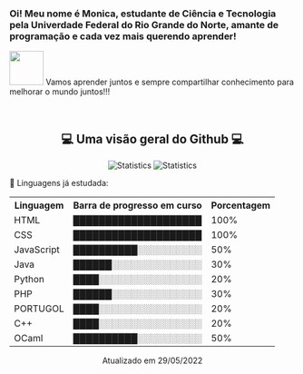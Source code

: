 ### Oi! Meu nome é Monica, estudante de Ciência e Tecnologia pela Univerdade Federal do Rio Grande do Norte, amante de programação e cada vez mais querendo aprender! 
<img src="https://media.giphy.com/media/LnQjpWaON8nhr21vNW/giphy.gif" width="60"> Vamos aprender juntos e sempre compartilhar conhecimento para melhorar o mundo juntos!!! 

</br>
<h2 align="center">💻 Uma visão geral do Github 💻</h2>
<p align="center">
<img margin="20px" src=https://github-readme-stats.vercel.app/api?username=monicalpaiva&theme=merko&show_icons=true alt="Statistics"/>
<img margin="20px"; src="https://github-readme-stats.vercel.app/api/top-langs/?username=monicalpaiva&show_icons=true&title_color=fff&icon_color=79ff97&text_color=fefefe&bg_color=151515" alt="Statistics"/>
</p>

💬 Linguagens já estudada: <br>
<table margin: inherit>
    <tr>
        <th>Linguagem</th>
        <th>Barra de progresso em curso</th>
        <th>Porcentagem</th>
    </tr>
    <tr>
        <td>HTML</td>
        <td>████████████████████</td>
        <td>100%</td>
    </tr>
    <tr>
        <td>CSS</td>
        <td>████████████████████</td>
        <td>100%</td>
    </tr>
      <tr>
        <td>JavaScript</td>
        <td>██████████░░░░░░░░░░</td>
        <td>50%</td>
    </tr>
    <tr>
        <td>Java</td>
        <td>██████░░░░░░░░░░░░░░</td>
        <td>30%</td>
    </tr>
      <tr>
        <td>Python</td>
        <td>████░░░░░░░░░░░░░░░░</td>
        <td>20%</td>
    </tr>
    <tr>
        <td>PHP</td>
        <td>██████░░░░░░░░░░░░░░</td>
        <td>30%</td>
    </tr>
      <tr>
        <td>PORTUGOL</td>
        <td>████░░░░░░░░░░░░░░░░</td>
        <td>20%</td>
    </tr>
    <tr>
        <td>C++</td>
        <td>████░░░░░░░░░░░░░░░░</td>
        <td>20%</td>
    </tr>
    <tr>
      <td>OCaml</td>
      <td>██████████░░░░░░░░░░</td>
      <td>50%</td>
    </tr>
</table>
<p  align="center"> Atualizado em 29/05/2022
